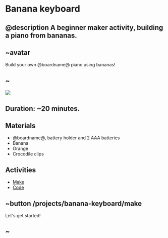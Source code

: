 # Banana keyboard

## @description A beginner maker activity, building a piano from bananas.

## ~avatar

Build your own @boardname@ piano using bananas!

## ~

![](/static/mb/lessons/banana-keyboard-0.png)

## Duration: ~20 minutes.

## Materials

* @boardname@, battery holder and 2 AAA batteries
* Banana
* Orange
* Crocodile clips

## Activities

* [Make](/projects/banana-keyboard/make)  
* [Code](/projects/banana-keyboard/code)

## ~button /projects/banana-keyboard/make
Let's get started!
## ~
